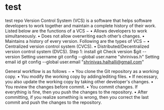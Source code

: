 # test
test repo
Version Control System (VCS) is a software that helps software developers to work together and maintain a complete history of their work.
Listed below are the functions of a VCS −
•	Allows developers to work simultaneously.
•	Does not allow overwriting each other’s changes.
•	Maintains a history of every version.
Following are the types of VCS −
•	Centralized version control system (CVCS).
•	Distributed/Decentralized version control system (DVCS).
Step 1: install git 
Check version 
$git  --version
Setting username
git config --global user.name "shrinivas.h"
Setting email id
git config --global user.email "shrinivas.halhalli@gmail.com"

General workflow is as follows −
•	You clone the Git repository as a working copy.
•	You modify the working copy by adding/editing files.
•	If necessary, you also update the working copy by taking other developer's changes.
•	You review the changes before commit.
•	You commit changes. If everything is fine, then you push the changes to the repository.
•	After committing, if you realize something is wrong, then you correct the last commit and push the changes to the repository.
